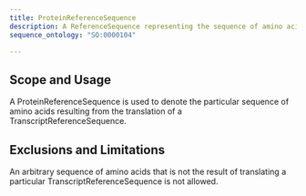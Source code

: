```yaml
---
title: ProteinReferenceSequence
description: A ReferenceSequence representing the sequence of amino acids making up a polypeptide.
sequence_ontology: "SO:0000104"

---
```


Scope and Usage
---------------

A ProteinReferenceSequence is used to denote the particular sequence of amino acids resulting from the translation of a TranscriptReferenceSequence.

Exclusions and Limitations
--------------------------

An arbitrary sequence of amino acids that is not the result of translating a particular TranscriptReferenceSequence is not allowed.
